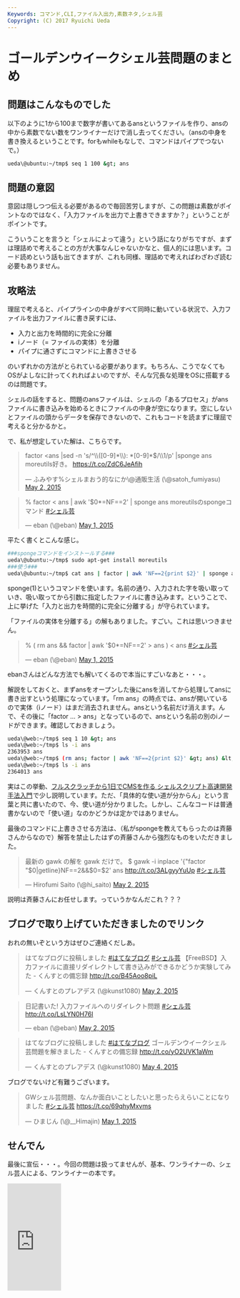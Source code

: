 ```yaml
---
Keywords: コマンド,CLI,ファイル入出力,素数ネタ,シェル芸
Copyright: (C) 2017 Ryuichi Ueda
---
```


# ゴールデンウイークシェル芸問題のまとめ
<h2>問題はこんなものでした</h2>
以下のように1から100まで数字が書いてあるansというファイルを作り、ansの中から素数でない数をワンライナーだけで消し去ってください。（ansの中身を書き換えるということです。forもwhileもなしで、コマンドはパイプでつないで。）

```bash
ueda\@ubuntu:~/tmp$ seq 1 100 &gt; ans
```

<h2>問題の意図</h2>

意図は隠しつつ伝える必要があるので毎回苦労しますが、この問題は素数がポイントなのではなく、「入力ファイルを出力で上書きできますか？」ということがポイントです。

こういうことを言うと「シェルによって違う」という話になりがちですが、まずは理詰めで考えることの方が大事なんじゃないかなと、個人的には思います。コード読めという話も出てきますが、これも同様、理詰めで考えればわざわざ読む必要もありません。

<h2>攻略法</h2>

理屈で考えると、パイプラインの中身がすべて同時に動いている状況で、入力ファイルを出力ファイルに書き戻すには、

<ul>
 <li>入力と出力を時間的に完全に分離</li>
 <li>iノード（= ファイルの実体）を分離</li>
 <li>パイプに通さずにコマンドに上書きさせる</li>
</ul>

のいずれかの方法がとられている必要があります。もちろん、こうでなくてもOSがよしなに計ってくれればよいのですが、そんな冗長な処理をOSに搭載するのは問題です。

シェルの話をすると、問題のansファイルは、シェルの「あるプロセス」がansファイルに書き込みを始めるときにファイルの中身が空になります。空にしないとファイルの頭からデータを保存できないので、これもコードを読まずに理屈で考えると分かるかと。

で、私が想定していた解は、こちらです。


<blockquote class="twitter-tweet" data-partner="tweetdeck"><p lang="ja" dir="ltr">factor &lt;ans |sed -n &#39;s/^\\([0-9]*\\): *[0-9]*$/\\1/p&#39; |sponge ans&#10;moreutils好き。 <a href="https://t.co/ZdC6JeAfih">https://t.co/ZdC6JeAfih</a></p>&mdash; ふみやす%シェルまおう的なにか\@通販生活 (\@satoh_fumiyasu) <a href="https://twitter.com/satoh_fumiyasu/status/594365570075598848">May 2, 2015</a></blockquote>
<script async src="//platform.twitter.com/widgets.js" charset="utf-8"></script>

<blockquote class="twitter-tweet" data-partner="tweetdeck"><p lang="ja" dir="ltr">% factor &lt; ans | awk &#39;$0*=NF==2&#39; | sponge ans&#10;moreutilsのspongeコマンド <a href="https://twitter.com/hashtag/%E3%82%B7%E3%82%A7%E3%83%AB%E8%8A%B8?src=hash">#シェル芸</a></p>&mdash; eban (\@eban) <a href="https://twitter.com/eban/status/594168850821697536">May 1, 2015</a></blockquote>
<script async src="//platform.twitter.com/widgets.js" charset="utf-8"></script>

平たく書くとこんな感じ。

```bash
###spongeコマンドをインストールする###
ueda\@ubuntu:~/tmp$ sudo apt-get install moreutils
###使う###
ueda\@ubuntu:~/tmp$ cat ans | factor | awk 'NF==2{print $2}' | sponge ans
```

sponge(1)というコマンドを使います。名前の通り、入力された字を吸い取っていき、吸い取ってから引数に指定したファイルに書き込みます。ということで、上に挙げた「入力と出力を時間的に完全に分離する」が守られています。


「ファイルの実体を分離する」の解もありました。すごい。これは思いつきません。

<blockquote class="twitter-tweet" data-partner="tweetdeck"><p lang="en" dir="ltr">% ( rm ans &amp;&amp; factor | awk &#39;$0*=NF==2&#39; &gt; ans ) &lt; ans <a href="https://twitter.com/hashtag/%E3%82%B7%E3%82%A7%E3%83%AB%E8%8A%B8?src=hash">#シェル芸</a></p>&mdash; eban (\@eban) <a href="https://twitter.com/eban/status/594165658046214148">May 1, 2015</a></blockquote>
<script async src="//platform.twitter.com/widgets.js" charset="utf-8"></script>

ebanさんはどんな方法でも解いてくるので本当にすごいなあと・・・。

解説をしておくと、まずansをオープンした後にansを消してから処理してansに書き出すという処理になっています。「rm ans」の時点では、ansが開いているので実体（iノード）はまだ消去されません。ansという名前だけ消えます。んで、その後に「factor ... > ans」となっているので、ansという名前の別のiノードができます。確認しておきましょう。

```bash
ueda\@web:~/tmp$ seq 1 10 &gt; ans
ueda\@web:~/tmp$ ls -i ans
2363953 ans
ueda\@web:~/tmp$ (rm ans; factor | awk 'NF==2{print $2}' &gt; ans) &lt; ans
ueda\@web:~/tmp$ ls -i ans
2364013 ans
```

実はこの挙動、<a href="http://www.amazon.co.jp/gp/product/4048660683/ref=as_li_ss_tl?ie=UTF8&camp=247&creative=7399&creativeASIN=4048660683&linkCode=as2&tag=ryuichiueda-22">フルスクラッチから1日でCMSを作る シェルスクリプト高速開発手法入門</a><img src="http://ir-jp.amazon-adsystem.com/e/ir?t=ryuichiueda-22&l=as2&o=9&a=4048660683" width="1" height="1" border="0" alt="" style="border:none !important; margin:0px !important;" />で少し説明しています。ただ、「具体的な使い道が分からん」という言葉と共に書いたので、今、使い道が分かりました。しかし、こんなコードは普通書かないので「使い道」なのかどうかは定かではありません。


最後のコマンドに上書きさせる方法は、（私がspongeを教えてもらったのは斉藤さんからなので）解答を禁止したはずの斉藤さんから強烈なものをいただきました。


<blockquote class="twitter-tweet" data-partner="tweetdeck"><p lang="ja" dir="ltr">最新の gawk の解を gawk だけで。&#10;$ gawk -i inplace &#39;{&quot;factor &quot;$0|getline}NF==2&amp;&amp;$0=$2&#39; ans&#10;<a href="http://t.co/3ALgyyYuUp">http://t.co/3ALgyyYuUp</a>&#10;<a href="https://twitter.com/hashtag/%E3%82%B7%E3%82%A7%E3%83%AB%E8%8A%B8?src=hash">#シェル芸</a></p>&mdash; Hirofumi Saito (\@hi_saito) <a href="https://twitter.com/hi_saito/status/594450805765210113">May 2, 2015</a></blockquote>
<script async src="//platform.twitter.com/widgets.js" charset="utf-8"></script>

説明は斉藤さんにお任せします。っていうかなんだこれ？？？

<h2>ブログで取り上げていただきましたのでリンク</h2>

おれの無いぞという方はぜひご連絡くだしあ。


<blockquote class="twitter-tweet" data-partner="tweetdeck"><p lang="ja" dir="ltr">はてなブログに投稿しました <a href="https://twitter.com/hashtag/%E3%81%AF%E3%81%A6%E3%81%AA%E3%83%96%E3%83%AD%E3%82%B0?src=hash">#はてなブログ</a> <a href="https://twitter.com/hashtag/%E3%82%B7%E3%82%A7%E3%83%AB%E8%8A%B8?src=hash">#シェル芸</a>&#10;【FreeBSD】入力ファイルに直接リダイレクトして書き込みができるかどうか実験してみた - くんすとの備忘録&#10;<a href="http://t.co/B45Aoo8piL">http://t.co/B45Aoo8piL</a></p>&mdash; くんすとのプレアデス (\@kunst1080) <a href="https://twitter.com/kunst1080/status/594450979728199682">May 2, 2015</a></blockquote>
<script async src="//platform.twitter.com/widgets.js" charset="utf-8"></script>

<blockquote class="twitter-tweet" data-partner="tweetdeck"><p lang="ja" dir="ltr">日記書いた! 入力ファイルへのリダイレクト問題 <a href="https://twitter.com/hashtag/%E3%82%B7%E3%82%A7%E3%83%AB%E8%8A%B8?src=hash">#シェル芸</a>&#10;<a href="http://t.co/LsLYN0H76l">http://t.co/LsLYN0H76l</a></p>&mdash; eban (\@eban) <a href="https://twitter.com/eban/status/594547960282746882">May 2, 2015</a></blockquote>
<script async src="//platform.twitter.com/widgets.js" charset="utf-8"></script>

<blockquote class="twitter-tweet" data-partner="tweetdeck"><p lang="ja" dir="ltr">はてなブログに投稿しました <a href="https://twitter.com/hashtag/%E3%81%AF%E3%81%A6%E3%81%AA%E3%83%96%E3%83%AD%E3%82%B0?src=hash">#はてなブログ</a>&#10;ゴールデンウイークシェル芸問題を解きました - くんすとの備忘録&#10;<a href="http://t.co/yO2UVK1aWm">http://t.co/yO2UVK1aWm</a></p>&mdash; くんすとのプレアデス (\@kunst1080) <a href="https://twitter.com/kunst1080/status/595222172357922817">May 4, 2015</a></blockquote>
<script async src="//platform.twitter.com/widgets.js" charset="utf-8"></script>

ブログでないけど有難うございます。

<blockquote class="twitter-tweet" data-partner="tweetdeck"><p lang="ja" dir="ltr">GWシェル芸問題、なんか面白いことしたいと思ったらえらいことになりました <a href="https://twitter.com/hashtag/%E3%82%B7%E3%82%A7%E3%83%AB%E8%8A%B8?src=hash">#シェル芸</a>&#10;<a href="https://t.co/69qhyMxvms">https://t.co/69qhyMxvms</a></p>&mdash; ひまじん (\@__Himajin) <a href="https://twitter.com/__Himajin/status/594153933716652032">May 1, 2015</a></blockquote>
<script async src="//platform.twitter.com/widgets.js" charset="utf-8"></script>


<h2>せんでん</h2>

最後に宣伝・・・。今回の問題は扱ってませんが、基本、ワンライナーの、シェル芸人による、ワンライナーの本です。

<iframe src="http://rcm-fe.amazon-adsystem.com/e/cm?lt1=_blank&bc1=000000&IS2=1&bg1=FFFFFF&fc1=000000&lc1=0000FF&t=ryuichiueda-22&o=9&p=8&l=as4&m=amazon&f=ifr&ref=ss_til&asins=4774173444" style="width:120px;height:240px;" scrolling="no" marginwidth="0" marginheight="0" frameborder="0"></iframe>

